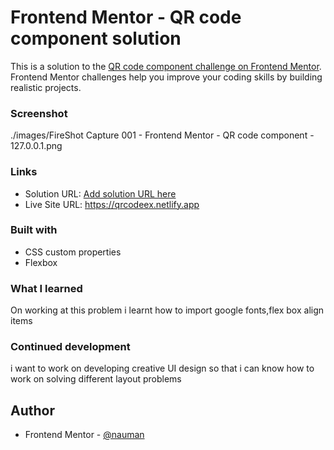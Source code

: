 # Frontend Mentor - QR code component solution

This is a solution to the [QR code component challenge on Frontend Mentor](https://www.frontendmentor.io/challenges/qr-code-component-iux_sIO_H). Frontend Mentor challenges help you improve your coding skills by building realistic projects. 

### Screenshot
./images/FireShot Capture 001 - Frontend Mentor - QR code component - 127.0.0.1.png


### Links

- Solution URL: [Add solution URL here](https://your-solution-url.com)
- Live Site URL: https://qrcodeex.netlify.app


### Built with

- CSS custom properties
- Flexbox



### What I learned

On working at this problem i learnt how to import google fonts,flex box align items 

### Continued development

i want to work on developing creative UI design so that i can know how to work on solving different layout problems


## Author

- Frontend Mentor - [@nauman](https://www.frontendmentor.io/profile/Nauman123Nasir)


